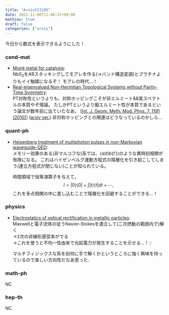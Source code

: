 ```yaml
---
title: "Arxiv211105"
date: 2021-11-06T11:46:57+09:00
mathjax: true
draft: false
categories: ["arxiv"]
---
```

今日から数式を表示できるようにした！


### cond-mat
- [Moiré metal for catalysis](https://arxiv.org/abs/2111.03058):  
  $\mathrm{NbS_2}$をABスタッキングしてモアレを作る(→バンド構造変調)とプラチナよりもイイ触媒になるぞ！
モアレの時代…！
- [Real-eigenvalued Non-Hermitian Topological Systems without Parity-Time Symmetry](https://arxiv.org/abs/2111.02701):  
  PT対称性というよりも、対称ホッピングこそが非エルミート\&\&実スペクトルの本質やぞ理論。
  たしかPTというより擬エルミート性が本質であるという論文が数年前に出ていたなあ。
  [[Int. J. Geom. Meth. Mod. Phys. 7, 1191 (2010)](https://www.worldscientific.com/doi/abs/10.1142/S0219887810004816)]
  ([arxiv ver.](https://arxiv.org/abs/0810.5643))
  非対称ホッピングとの関連はどうなっているのかしら...

### quant-ph
- [Heisenberg treatment of multiphoton pulses in non-Markovian waveguide-QED](https://arxiv.org/abs/2111.02816):  
  メモリー効果のある(非マルコフな)系では、$\langle a(t)b(t')\rangle$のような異時刻相関が有限になる。
  これはハイゼンベルグ運動方程式の階層化を引き起こしてしまう(連立方程式が閉じない)ことが知られている。

  時間領域で恒等演算子を与えて，
  $$I = |0\rangle\langle0| + \int|t\rangle\langle t|dt + \cdots,$$
  これを多点相関の中に差し込むことで階層化を回避することができる…！

### physics
- [Electrostatics of optical rectification in metallic particles](https://arxiv.org/abs/2111.02758):  
  Maxwellと電子流体の従うNavier-Stokesを連立して(二次摂動の範囲内で)解く  
  →2次の非線形感受率がでる  
  →これを使うと不均一性由来で光起電力が発生することを示せる…！💡

  マルチフィジックスな系を如何に手で解くかというところに強く興味を持っているので楽しい方向性だなあ思った．

### math-ph
NC

### hep-th
NC
